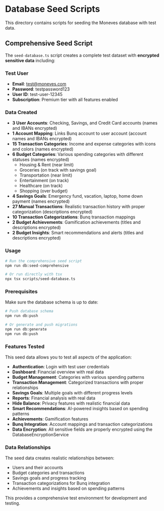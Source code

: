 # Database Seed Scripts

This directory contains scripts for seeding the Moneves database with test data.

## Comprehensive Seed Script

The `seed-database.ts` script creates a complete test dataset with **encrypted sensitive data** including:

### Test User
- **Email**: test@moneves.com
- **Password**: testpassword123
- **User ID**: test-user-12345
- **Subscription**: Premium tier with all features enabled

### Data Created
- **3 User Accounts**: Checking, Savings, and Credit Card accounts (names and IBANs encrypted)
- **1 Account Mapping**: Links Bunq account to user account (account names and IBANs encrypted)
- **15 Transaction Categories**: Income and expense categories with icons and colors (names encrypted)
- **6 Budget Categories**: Various spending categories with different statuses (names encrypted)
  - Housing & Rent (near limit)
  - Groceries (on track with savings goal)
  - Transportation (near limit)
  - Entertainment (on track)
  - Healthcare (on track)
  - Shopping (over budget)
- **4 Savings Goals**: Emergency fund, vacation, laptop, home down payment (names encrypted)
- **27 Manual Transactions**: Realistic transaction history with proper categorization (descriptions encrypted)
- **10 Transaction Categorizations**: Bunq transaction mappings
- **2 Budget Achievements**: Gamification achievements (titles and descriptions encrypted)
- **2 Budget Insights**: Smart recommendations and alerts (titles and descriptions encrypted)

### Usage

```bash
# Run the comprehensive seed script
npm run db:seed-comprehensive

# Or run directly with tsx
npx tsx scripts/seed-database.ts
```

### Prerequisites

Make sure the database schema is up to date:

```bash
# Push database schema
npm run db:push

# Or generate and push migrations
npm run db:generate
npm run db:push
```

### Features Tested

This seed data allows you to test all aspects of the application:

- **Authentication**: Login with test user credentials
- **Dashboard**: Financial overview with real data
- **Budget Management**: Categories with various spending patterns
- **Transaction Management**: Categorized transactions with proper relationships
- **Savings Goals**: Multiple goals with different progress levels
- **Reports**: Financial analysis with real data
- **Hide Balance**: Privacy features with realistic financial data
- **Smart Recommendations**: AI-powered insights based on spending patterns
- **Achievements**: Gamification features
- **Bunq Integration**: Account mappings and transaction categorizations
- **Data Encryption**: All sensitive fields are properly encrypted using the DatabaseEncryptionService

### Data Relationships

The seed data creates realistic relationships between:
- Users and their accounts
- Budget categories and transactions
- Savings goals and progress tracking
- Transaction categorizations for Bunq integration
- Achievements and insights based on spending patterns

This provides a comprehensive test environment for development and testing.
